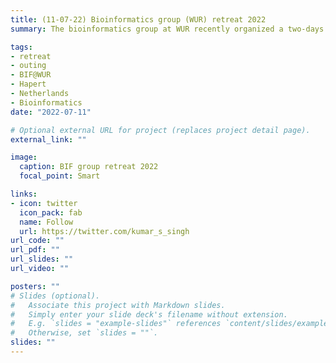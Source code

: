 ```yaml
---
title: (11-07-22) Bioinformatics group (WUR) retreat 2022
summary: The bioinformatics group at WUR recently organized a two-days retreat at Hapert, The Netherlands. It was a lovely location amidst beautiful country side. The retreat mainly comprised of social events and scientific flash talks. I presented a flash talk on my research as a part of the NWO Groot project and also delivered a workshop on teams/project management in academia. The retreat allowed all the department members to interact closely with their fellow workers and group leaders in an informal way. 

tags:
- retreat
- outing
- BIF@WUR
- Hapert
- Netherlands
- Bioinformatics
date: "2022-07-11"

# Optional external URL for project (replaces project detail page).
external_link: ""

image:
  caption: BIF group retreat 2022
  focal_point: Smart

links:
- icon: twitter
  icon_pack: fab
  name: Follow
  url: https://twitter.com/kumar_s_singh
url_code: ""
url_pdf: ""
url_slides: ""
url_video: ""

posters: ""
# Slides (optional).
#   Associate this project with Markdown slides.
#   Simply enter your slide deck's filename without extension.
#   E.g. `slides = "example-slides"` references `content/slides/example-slides.md`.
#   Otherwise, set `slides = ""`.
slides: ""
---
```



 


